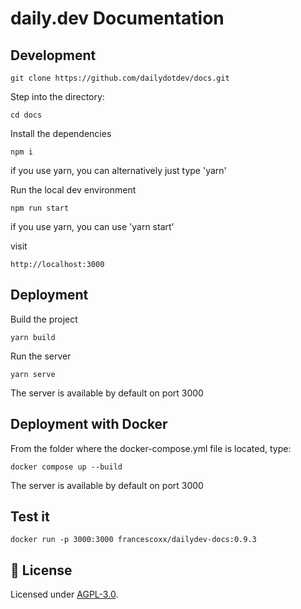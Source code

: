 # daily.dev Documentation

## Development

```
git clone https://github.com/dailydotdev/docs.git
```

Step into the directory:
```
cd docs
```

Install the dependencies
```
npm i 
```
if you use yarn, you can alternatively just type 'yarn'

Run the local dev environment
```
npm run start
```
if you use yarn, you can use 'yarn start'

visit
```
http://localhost:3000
```

## Deployment

Build the project

```
yarn build
```
Run the server

```
yarn serve
```
The server is available by default on port 3000

## Deployment with Docker

From the folder where the docker-compose.yml file is located, type:

```
docker compose up --build
```
The server is available by default on port 3000

## Test it
```
docker run -p 3000:3000 francescoxx/dailydev-docs:0.9.3
```




## 📑 License
Licensed under [AGPL-3.0](https://github.com/dailydotdev/daily/blob/master/LICENSE).
